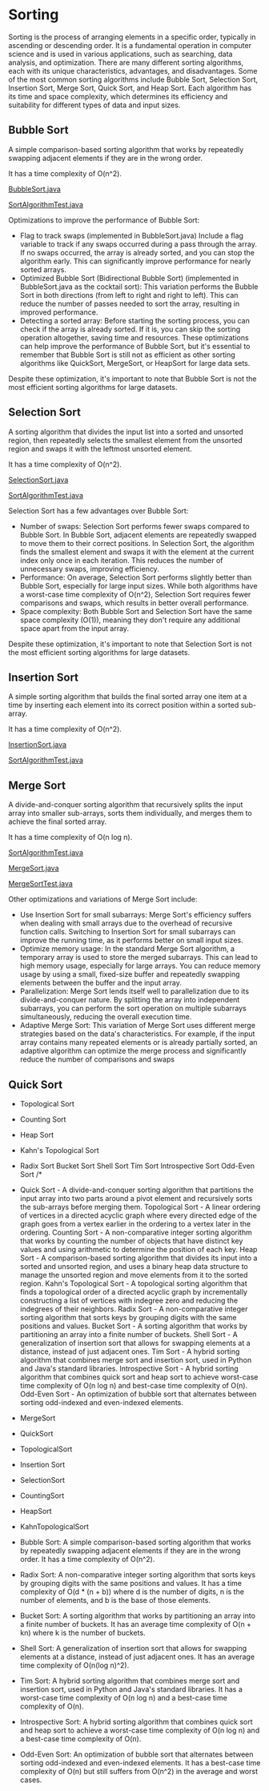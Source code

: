 # Sorting 
Sorting is the process of arranging elements in a specific order, typically in ascending or descending order. It is a fundamental operation in computer science and is used in various applications, such as searching, data analysis, and optimization. There are many different sorting algorithms, each with its unique characteristics, advantages, and disadvantages. Some of the most common sorting algorithms include Bubble Sort, Selection Sort, Insertion Sort, Merge Sort, Quick Sort, and Heap Sort. Each algorithm has its time and space complexity, which determines its efficiency and suitability for different types of data and input sizes.

## Bubble Sort
A simple comparison-based sorting algorithm that works by repeatedly swapping adjacent elements if they are in the wrong order.

It has a time complexity of O(n^2).

[BubbleSort.java](../src/main/java/org/mwatt/algorithms/sort/BubbleSort.java)

[SortAlgorithmTest.java](../src/test/java/org/mwatt/algorithms/sort/SortAlgorithmTest.java)

Optimizations to improve the performance of Bubble Sort:
* Flag to track swaps (implemented in BubbleSort.java)
  Include a flag variable to track if any swaps occurred during a pass through the array. If no swaps occurred, the array is already sorted, and you can stop the algorithm early. This can significantly improve performance for nearly sorted arrays.
* Optimized Bubble Sort (Bidirectional Bubble Sort) (implemented in BubbleSort.java as the cocktail sort):
  This variation performs the Bubble Sort in both directions (from left to right and right to left). This can reduce the number of passes needed to sort the array, resulting in improved performance.
* Detecting a sorted array:
  Before starting the sorting process, you can check if the array is already sorted. If it is, you can skip the sorting operation altogether, saving time and resources.
  These optimizations can help improve the performance of Bubble Sort, but it's essential to remember that Bubble Sort is still not as efficient as other sorting algorithms like QuickSort, MergeSort, or HeapSort for large data sets.

Despite these optimization, it's important to note that Bubble Sort is not the most efficient sorting algorithms for large datasets.

## Selection Sort

A sorting algorithm that divides the input list into a sorted and unsorted region, then repeatedly selects the smallest element
from the unsorted region and swaps it with the leftmost unsorted element.

It has a time complexity of O(n^2).

[SelectionSort.java](../src/main/java/org/mwatt/algorithms/sort/SelectionSort.java)

[SortAlgorithmTest.java](../src/test/java/org/mwatt/algorithms/sort/SortAlgorithmTest.java)

Selection Sort has a few advantages over Bubble Sort:

* Number of swaps: Selection Sort performs fewer swaps compared to Bubble Sort. In Bubble Sort, adjacent elements are repeatedly swapped to move them to their correct positions. In Selection Sort, the algorithm finds the smallest element and swaps it with the element at the current index only once in each iteration. This reduces the number of unnecessary swaps, improving efficiency.
* Performance: On average, Selection Sort performs slightly better than Bubble Sort, especially for large input sizes. While both algorithms have a worst-case time complexity of O(n^2), Selection Sort requires fewer comparisons and swaps, which results in better overall performance.
* Space complexity: Both Bubble Sort and Selection Sort have the same space complexity (O(1)), meaning they don't require any additional space apart from the input array.

Despite these optimization, it's important to note that Selection Sort is not the most efficient sorting algorithms for large datasets.

## Insertion Sort

A simple sorting algorithm that builds the final sorted array one item at a time by inserting each element into its correct position within a sorted sub-array.

It has a time complexity of O(n^2).

[InsertionSort.java](../src/main/java/org/mwatt/algorithms/sort/InsertionSort.java)

[SortAlgorithmTest.java](../src/test/java/org/mwatt/algorithms/sort/SortAlgorithmTest.java)



## Merge Sort

A divide-and-conquer sorting algorithm that recursively splits the input array into smaller sub-arrays,
sorts them individually, and merges them to achieve the final sorted array.

It has a time complexity of O(n log n).



[SortAlgorithmTest.java](../src/test/java/org/mwatt/algorithms/sort/SortAlgorithmTest.java)

[MergeSort.java](../src/main/java/org/mwatt/algorithms/lists/MergeSort.java)

[MergeSortTest.java](../src/test/java/org/mwatt/algorithms/lists/MergeSortTest.java)

Other optimizations and variations of Merge Sort include:
* Use Insertion Sort for small subarrays: Merge Sort's efficiency suffers when dealing with small arrays due to the overhead of recursive function calls. Switching to Insertion Sort for small subarrays can improve the running time, as it performs better on small input sizes.
* Optimize memory usage: In the standard Merge Sort algorithm, a temporary array is used to store the merged subarrays. This can lead to high memory usage, especially for large arrays. You can reduce memory usage by using a small, fixed-size buffer and repeatedly swapping elements between the buffer and the input array.
* Parallelization: Merge Sort lends itself well to parallelization due to its divide-and-conquer nature. By splitting the array into independent subarrays, you can perform the sort operation on multiple subarrays simultaneously, reducing the overall execution time.
* Adaptive Merge Sort: This variation of Merge Sort uses different merge strategies based on the data's characteristics. For example, if the input array contains many repeated elements or is already partially sorted, an adaptive algorithm can optimize the merge process and significantly reduce the number of comparisons and swaps

## Quick Sort
* Topological Sort
* Counting Sort
* Heap Sort
* Kahn's Topological Sort
* Radix Sort
  Bucket Sort
  Shell Sort
  Tim Sort
  Introspective Sort
  Odd-Even Sort
  /*
* Quick Sort - A divide-and-conquer sorting algorithm that partitions the input array into two parts around a pivot element and recursively sorts the sub-arrays before merging them.
  Topological Sort - A linear ordering of vertices in a directed acyclic graph where every directed edge of the graph goes from a vertex earlier in the ordering to a vertex later in the ordering.
  Counting Sort - A non-comparative integer sorting algorithm that works by counting the number of objects that have distinct key values and using arithmetic to determine the position of each key.
  Heap Sort - A comparison-based sorting algorithm that divides its input into a sorted and unsorted region, and uses a binary heap data structure to manage the unsorted region and move elements from it to the sorted region.
  Kahn's Topological Sort - A topological sorting algorithm that finds a topological order of a directed acyclic graph by incrementally constructing a list of vertices with indegree zero and reducing the indegrees of their neighbors.
  Radix Sort - A non-comparative integer sorting algorithm that sorts keys by grouping digits with the same positions and values.
  Bucket Sort - A sorting algorithm that works by partitioning an array into a finite number of buckets.
  Shell Sort - A generalization of insertion sort that allows for swapping elements at a distance, instead of just adjacent ones.
  Tim Sort - A hybrid sorting algorithm that combines merge sort and insertion sort, used in Python and Java's standard libraries.
  Introspective Sort - A hybrid sorting algorithm that combines quick sort and heap sort to achieve worst-case time complexity of O(n log n) and best-case time complexity of O(n).
  Odd-Even Sort - An optimization of bubble sort that alternates between sorting odd-indexed and even-indexed elements.



* MergeSort
* QuickSort
* TopologicalSort
* Insertion Sort
* SelectionSort
* CountingSort
* HeapSort
* KahnTopologicalSort
* Bubble Sort: A simple comparison-based sorting algorithm that works by repeatedly swapping adjacent elements if they are in the wrong order. It has a time complexity of O(n^2).
* Radix Sort: A non-comparative integer sorting algorithm that sorts keys by grouping digits with the same positions and values. It has a time complexity of O(d * (n + b)) where d is the number of digits, n is the number of elements, and b is the base of those elements.
* Bucket Sort: A sorting algorithm that works by partitioning an array into a finite number of buckets. It has an average time complexity of O(n + kn) where k is the number of buckets.
* Shell Sort: A generalization of insertion sort that allows for swapping elements at a distance, instead of just adjacent ones. It has an average time complexity of O(n(log n)^2).
* Tim Sort: A hybrid sorting algorithm that combines merge sort and insertion sort, used in Python and Java's standard libraries. It has a worst-case time complexity of O(n log n) and a best-case time complexity of O(n).
* Introspective Sort: A hybrid sorting algorithm that combines quick sort and heap sort to achieve a worst-case time complexity of O(n log n) and a best-case time complexity of O(n).
* Odd-Even Sort: An optimization of bubble sort that alternates between sorting odd-indexed and even-indexed elements. It has a best-case time complexity of O(n) but still suffers from O(n^2) in the average and worst cases.
